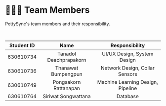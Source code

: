 # 🧑‍🤝‍🧑 Team Members

PettySync's team members and their responsibility.

<br>

| Student ID | Name | Responsibility | 
| :-: | :-: | :-: |
| 630610734 | Tanadol Deachprapakorn | UI/UX Design, System Design |
| 630610736 | Thanawat Bumpengpun | Network Design, Collar Sensors |
| 630610749 | Pongsakorn Rattanapan | Machine Learning Design, Pipeline |
| 630610764 | Siriwat Songwattana | Database |